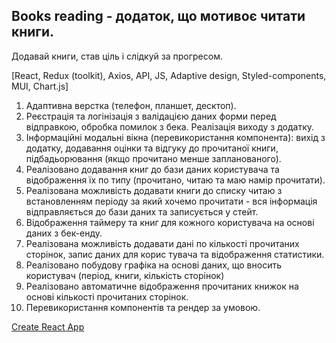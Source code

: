 ## Books reading - додаток, що мотивоє читати книги.
Додавай книги, став ціль і слідкуй за прогресом.

[React, Redux (toolkit), Axios, API, JS, Adaptive design, Styled-components, MUI, Chart.js]

1. Адаптивна верстка (телефон, планшет, десктоп).
2. Реєстрація та логінізація з валідацією даних форми перед відправкою, обробка помилок з бека. Реалізація виходу з додатку.
3. Інформаційні модальні вікна (перевикористання компонента): вихід з додатку, додавання оцінки та відгуку до прочитаної книги, підбадьорювання (якщо прочитано менше запланованого).
4. Реалізовано додавання книг до бази даних користувача та відображення їх по типу (прочитано, читаю та маю намір прочитати).
5. Реалізована можливість додавати книги до списку читаю з встановленням періоду за який хочемо прочитати - вся інформація відправляється до бази даних та записується у стейт.
6. Відображення таймеру та книг для кожного користувача на основі даних з бек-енду.
7. Реалізована можливість додавати дані по кількості прочитаних сторінок, запис даних для корис тувача та відображення статистики.
8. Реалізовано побудову графіка на основі даних, що вносить користувач (період, книги, кількість сторінок)
9. Реалізовано автоматичне відображення прочитаних книжок на основі кількості прочитаних сторінок.
10. Перевикористання компонентів та рендер за умовою.









[Create React App](https://github.com/facebook/create-react-app)

